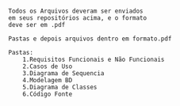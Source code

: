 #
    
    Todos os Arquivos deveram ser enviados
    em seus repositórios acima, e o formato
    deve ser em .pdf
    
    Pastas e depois arquivos dentro em formato.pdf
    
    Pastas:
        1.Requisitos Funcionais e Não Funcionais
        2.Casos de Uso
        3.Diagrama de Sequencia
        4.Modelagem BD
        5.Diagrama de Classes
        6.Código Fonte

#
